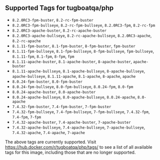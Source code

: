 ## Supported Tags for tugboatqa/php

* `8.2.0RC3-fpm-buster`, `8.2-rc-fpm-buster`
* `8.2.0RC3-fpm-bullseye`, `8.2-rc-fpm-bullseye`, `8.2.0RC3-fpm`, `8.2-rc-fpm`
* `8.2.0RC3-apache-buster`, `8.2-rc-apache-buster`
* `8.2.0RC3-apache-bullseye`, `8.2-rc-apache-bullseye`, `8.2.0RC3-apache`, `8.2-rc-apache`
* `8.1.11-fpm-buster`, `8.1-fpm-buster`, `8-fpm-buster`, `fpm-buster`
* `8.1.11-fpm-bullseye`, `8.1-fpm-bullseye`, `8-fpm-bullseye`, `fpm-bullseye`, `8.1.11-fpm`, `8.1-fpm`, `8-fpm`, `fpm`
* `8.1.11-apache-buster`, `8.1-apache-buster`, `8-apache-buster`, `apache-buster`
* `8.1.11-apache-bullseye`, `8.1-apache-bullseye`, `8-apache-bullseye`, `apache-bullseye`, `8.1.11-apache`, `8.1-apache`, `8-apache`, `apache`
* `8.0.24-fpm-buster`, `8.0-fpm-buster`
* `8.0.24-fpm-bullseye`, `8.0-fpm-bullseye`, `8.0.24-fpm`, `8.0-fpm`
* `8.0.24-apache-buster`, `8.0-apache-buster`
* `8.0.24-apache-bullseye`, `8.0-apache-bullseye`, `8.0.24-apache`, `8.0-apache`
* `7.4.32-fpm-buster`, `7.4-fpm-buster`, `7-fpm-buster`
* `7.4.32-fpm-bullseye`, `7.4-fpm-bullseye`, `7-fpm-bullseye`, `7.4.32-fpm`, `7.4-fpm`, `7-fpm`
* `7.4.32-apache-buster`, `7.4-apache-buster`, `7-apache-buster`
* `7.4.32-apache-bullseye`, `7.4-apache-bullseye`, `7-apache-bullseye`, `7.4.32-apache`, `7.4-apache`, `7-apache`

The above tags are currently supported. Visit https://hub.docker.com/r/tugboatqa/php/tags/ to see a list of all available tags for this image, including those that are no longer supported.
